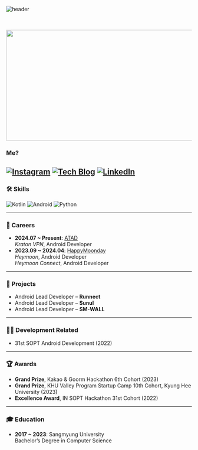 ![header](https://capsule-render.vercel.app/api?type=Waving&text=👋%20It's%20JiHun%20Park(Larry)&height=220&fontColor=ECE7E5&&color=timeGradient&fontAlignY=40)  
<br/><br/>

<div align="center">

<a href="https://github.com/devxb/gitanimals">
  <img
    src="https://render.gitanimals.org/farms/Larry7939"
    width="600"
    height="300"
  />
</a>

</div>

### Me?
[![Instagram](https://img.shields.io/badge/Instagram-E4405F?style=for-the-badge&logo=Instagram&logoColor=white)](https://www.instagram.com/huni_9812)  [![Tech Blog](https://img.shields.io/badge/Tech_Blog-111111?style=for-the-badge&logo=GitBook&logoColor=white)](https://velog.io/@yosan7939/posts)  [![LinkedIn](https://img.shields.io/badge/LinkedIn-0077B5?style=for-the-badge&logo=LinkedIn&logoColor=white)](https://www.linkedin.com/in/%EC%A7%80%ED%9B%88-%EB%B0%95-4b5459269/)
---

### 🛠️ Skills  
![Kotlin](https://img.shields.io/badge/Kotlin-6C7AFF?style=for-the-badge&logo=Kotlin&logoColor=9844F6)  ![Android](https://img.shields.io/badge/Android-38DF88?style=for-the-badge&logo=Android&logoColor=white)  ![Python](https://img.shields.io/badge/Python-FFDD55?style=for-the-badge&logo=Python&logoColor=4984B2)

---

### 💼 Careers
- **2024.07 ~ Present**: [ATAD](https://www.atad.ai/)  
  _Kraton VPN_, Android Developer
- **2023.09 ~ 2024.04**: [HappyMoonday](https://happymoonday.com/)  
  _Heymoon_, Android Developer  
  _Heymoon Connect_, Android Developer

---

### 📁 Projects
- Android Lead Developer – **Runnect**  
- Android Lead Developer – **Sunul**  
- Android Lead Developer – **SM-WALL**

---

### 🧑‍💻 Development Related
- 31st SOPT Android Development (2022)

---

### 🏆 Awards
- **Grand Prize**, Kakao & Goorm Hackathon 6th Cohort (2023)  
- **Grand Prize**, KHU Valley Program Startup Camp 10th Cohort, Kyung Hee University (2023)  
- **Excellence Award**, IN SOPT Hackathon 31st Cohort (2022)

---

### 🎓 Education
- **2017 ~ 2023**: Sangmyung University  
  Bachelor’s Degree in Computer Science
